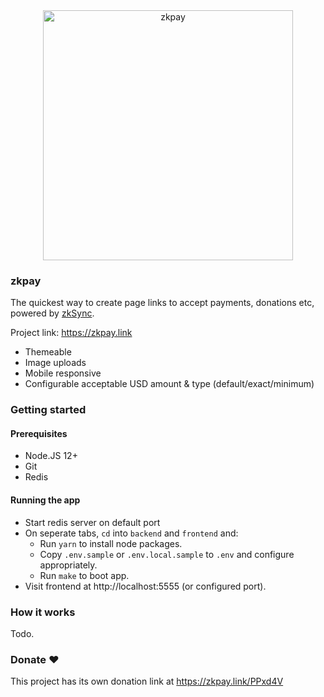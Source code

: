 <div align="center">
  <a href="https://zkpay.link">
    <img src="https://zkpay.link/shot.1.png" alt="zkpay" width=400 />
  </a>
</div>

### zkpay

The quickest way to create page links to accept payments, donations etc, powered by [zkSync](https://zksync.io).

Project link: https://zkpay.link

- Themeable
- Image uploads
- Mobile responsive
- Configurable acceptable USD amount & type (default/exact/minimum)

### Getting started

#### Prerequisites

- Node.JS 12+
- Git
- Redis

#### Running the app

- Start redis server on default port
- On seperate tabs, `cd` into `backend` and `frontend` and:
  - Run `yarn` to install node packages.
  - Copy `.env.sample` or `.env.local.sample` to `.env` and configure appropriately.
  - Run `make` to boot app.
- Visit frontend at http://localhost:5555 (or configured port).

### How it works

Todo.

### Donate ❤️

This project has its own donation link at https://zkpay.link/PPxd4V

